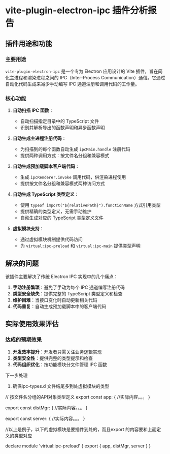 # vite-plugin-electron-ipc 插件分析报告

## 插件用途和功能

### 主要用途
`vite-plugin-electron-ipc` 是一个专为 Electron 应用设计的 Vite 插件，旨在简化主进程和渲染进程之间的 IPC（Inter-Process Communication）通信。它通过自动化代码生成来减少手动编写 IPC 通道注册和调用代码的工作量。

### 核心功能
1. **自动扫描 IPC 函数**：
   - 自动扫描指定目录中的 TypeScript 文件
   - 识别并解析导出的函数声明和异步函数声明

2. **自动生成主进程注册代码**：
   - 为扫描到的每个函数自动生成 `ipcMain.handle` 注册代码
   - 提供两种调用方式：按文件名分组和兼容模式

3. **自动生成预加载脚本客户端代码**：
   - 生成 `ipcRenderer.invoke` 调用代码，供渲染进程使用
   - 提供按文件名分组和兼容模式两种访问方式

4. **自动生成 TypeScript 类型定义**：
   - 使用 `typeof import("${relativePath}").functionName` 方式引用类型
   - 提供精确的类型定义，无需手动维护
   - 自动生成对应的 TypeScript 类型定义文件

5. **虚拟模块支持**：
   - 通过虚拟模块机制提供代码访问
   - 为 `virtual:ipc-preload` 和 `virtual:ipc-main` 提供类型声明

## 解决的问题

该插件主要解决了传统 Electron IPC 实现中的几个痛点：
1. **手动注册繁琐**：避免了手动为每个 IPC 通道编写注册代码
2. **类型安全缺失**：提供完整的 TypeScript 类型定义和检查
3. **维护困难**：当接口变化时自动更新相关代码
4. **代码重复**：自动生成预加载脚本中的客户端代码

## 实际使用效果评估

### 达成的预期效果
1. **开发效率提升**：开发者只需关注业务逻辑实现
2. **类型安全性**：提供完整的类型提示和检查
3. **代码组织优化**：按功能模块分文件管理 IPC 函数


下一步处理

1. 确保ipc-types.d 文件结尾多到处虚拟模块的类型

// 按文件名分组的API对象类型定义
export const app: {
   //实际内容。。。
}

export const distMgr: {
  //实际内容。。。
}

export const server: {
//实际内容。。。
}

//以上是例子，以下的虚拟模块是要插件到处的，而且export 的内容要和上面定义的类型对应

declare module 'virtual:ipc-preload' {
  export { app, distMgr, server }
}
